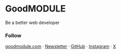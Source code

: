 # GoodMODULE
Be a better web developer


### Follow

[goodmodule.com](https://www.goodmodule.com) · [Newsletter](https://goodmodule.substack.com/) ·  [GitHub](https://github.com/goodmodule) · [Instagram](https://www.instagram.com/goodmodule/) · [X](https://x.com/goodmodule)
